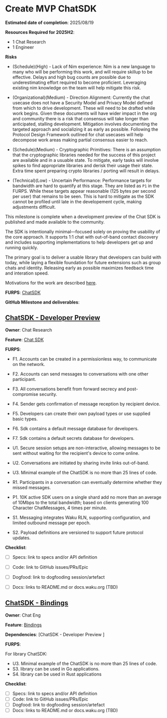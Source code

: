 # Create MVP ChatSDK

**Estimated date of completion**: 2025/08/19

**Resources Required for 2025H2**:
- 1 Chat Research 
- 1 Engineer

**Risks**
- (Schedule)(High) - Lack of Nim experience: Nim is a new language to many who will be performing this work, and will require skillup to be effective. Delays and high bug counts are possible due to underestimating effort required to become proficient. Leveraging existing nim knowledge on the team will help mitigate this risk.

- (Organizational)(Medium) - Direction Alignment: Currently the chat usecase does not have a  Security Model and Privacy Model defined from which to drive development. These will need to be drafted while work begins. Given these documents will have wider impact in the org and community there is a risk that consensus will take longer than anticipated, stalling development. Mitigation involves documenting the targeted approach and socializing it as early as possible. Following the Protocol Design Framework outlined for chat usecases will help decompose work areas making partial consensus easier to reach. 

- (Schedule)(Medium) - Cryptographic Primitives: There is an assumption that the cryptographic libraries needed for the success of this project are available and in a usuable state. To mitigate, early tasks will involve spikes to find appropriate libraries and derisk their usage their state. Extra time spent preparing crypto libraries / porting will result in delays. 

- (Technical)(Low) - Uncertain Performance: Performance targets for bandwidth are hard to quantify at this stage. They are listed as `P1` in the FURPS. While these targets appear reasonable (125 bytes per second per user) that remains to be seen. This is hard to mitigate as the SDK cannot be profiled until late in the developement cycle, making adjustments difficult.

This milestone is complete when a development preview of the Chat SDK is published and made available to the community.

The SDK is intentionally minimal—focused solely on proving the usability of the core approach. It supports 1:1 chat with out-of-band contact discovery and includes supporting implementations to help developers get up and running quickly.

The primary goal is to deliver a usable library that developers can build with today, while laying a flexible foundation for future extensions such as group chats and identity. Releasing early as possible maximizes feedback time and interation speed.

Motivations for the work are described [here](https://forum.vac.dev/t/chatsdk-motivations/501).


**FURPS**: [ChatSDK](/FURPS/application/chat_sdk.md)

**GitHub Milestone and deliverables**: <TODO>

## [ChatSDK - Developer Preview ](https://github.com/waku-org/pm/issues/<TODO>)

**Owner**: Chat Research

**Feature**: [Chat SDK](/FURPS/application/chat_sdk.md)

**FURPS**:
- F1. Accounts can be created in a permissionless way, to communicate on the network.
- F2. Accounts can send messages to conversations with one other participant.
- F3. All conversations benefit from forward secrecy and post-compromise security.
- F4. Sender gets confirmation of message reception by recipient device.
- F5. Developers can create their own payload types or use supplied basic types.
- F6. Sdk contains a default message database for developers.
- F7. Sdk contains a default secrets database for developers.

- U1. Secure session setups are non-interactive, allowing messages to be sent without waiting for the recipient's device to come online.
- U2. Conversations are initiated by sharing invite links out-of-band.
- U3. Minimal example of the ChatSDK is no more than 25 lines of code.

- R1. Participants in a conversation can eventually determine whether they missed messages.

- P1. 10K active SDK users on a single shard add no more than an average of 10Mbps to the total bandwidth; based on clients generating 100 Character ChatMessages, 4 times per minute.

- S1. Messaging integrates Waku RLN, supporting configuration, and limited outbound message per epoch.
- S2. Payload definitions are versioned to support future protocol updates.

**Checklist**:
- [ ] Specs: link to specs and/or API definition
- [ ] Code: link to GitHub issues/PRs/Epic
- [ ] Dogfood: link to dogfooding session/artefact
- [ ] Docs: links to README.md or docs.waku.org (TBD)


## [ChatSDK - Bindings ](https://github.com/waku-org/pm/issues/<TODO>)

**Owner**: Chat Eng

**Feature**: [Bindings](/FURPS/application/chat_sdk.md)

**Dependencies**: [ChatSDK - Developer Preview ]

**FURPS**:

For library ChatSDK:
- U3. Minimal example of the ChatSDK is no more than 25 lines of code.
- S3. library can be used in Go applications. 
- S4. library can be used in Rust applications

**Checklist**:
- [ ] Specs: link to specs and/or API definition
- [ ] Code: link to GitHub issues/PRs/Epic
- [ ] Dogfood: link to dogfooding session/artefact
- [ ] Docs: links to README.md or docs.waku.org (TBD)
